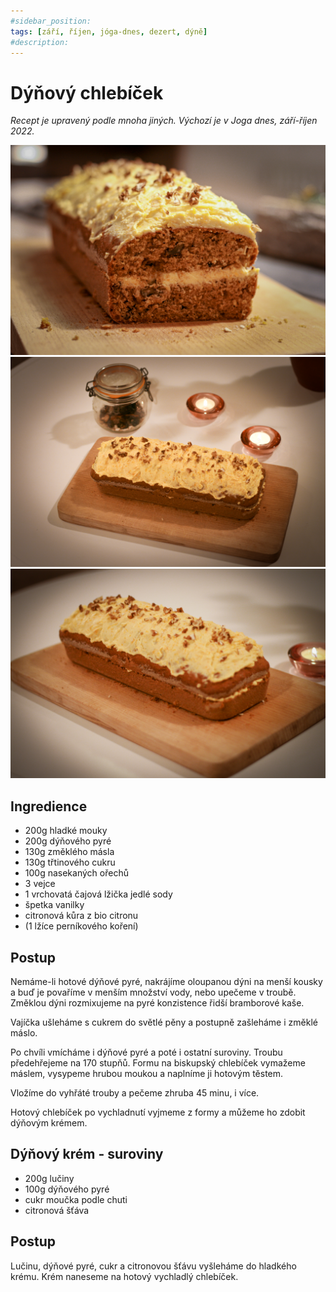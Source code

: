 ```yaml
---
#sidebar_position: 
tags: [září, říjen, jóga-dnes, dezert, dýně]
#description:
---
```


# Dýňový chlebíček

_Recept je upravený podle mnoha jiných. Výchozí je v Joga dnes, září-říjen 2022._

![Dýňový chlebíček](./assets/dynovy-chlebicek.jpeg)
![Dýňový chlebíček](./assets/dynovy-chlebicek-2.jpeg)
![Dýňový chlebíček](./assets/dynovy-chlebicek-3.jpeg)

## Ingredience

- 200g hladké mouky
- 200g dýňového pyré
- 130g změklého másla
- 130g třtinového cukru
- 100g nasekaných ořechů
- 3 vejce
- 1 vrchovatá čajová lžička jedlé sody
- špetka vanilky
- citronová kůra z bio citronu
- (1 lžíce perníkového koření)

## Postup

Nemáme-li hotové dýňové pyré, nakrájíme oloupanou dýni na menší kousky a buď je povaříme v menším množství vody, nebo upečeme v troubě. Změklou dýni rozmixujeme na pyré konzistence řidší bramborové kaše.

Vajíčka ušleháme s cukrem do světlé pěny a postupně zašleháme i změklé máslo.

Po chvíli vmícháme i dýňové pyré a poté i ostatní suroviny.
Troubu předehřejeme na 170 stupňů. Formu na biskupský chlebíček vymažeme máslem, vysypeme hrubou moukou a naplníme ji hotovým těstem. 

Vložíme do vyhřáté trouby a pečeme zhruba 45 minu, i více.

Hotový chlebíček po vychladnutí vyjmeme z formy a můžeme ho zdobit dýňovým krémem.

## Dýňový krém - suroviny

* 200g lučiny
* 100g dýňového pyré
* cukr moučka podle chuti
* citronová šťáva

## Postup

Lučinu, dýňové pyré, cukr a citronovou šťávu vyšleháme do hladkého krému. Krém naneseme na hotový vychladlý chlebíček.
